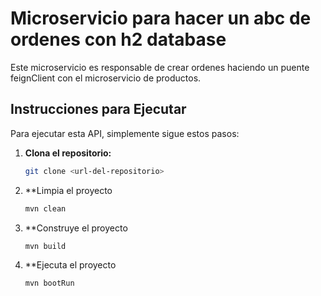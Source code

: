 # Microservicio para hacer un abc de ordenes con h2 database 

Este microservicio es responsable de crear ordenes haciendo un puente feignClient con el microservicio de productos.

## Instrucciones para Ejecutar

Para ejecutar esta API, simplemente sigue estos pasos:

1. **Clona el repositorio:**
   ```bash
   git clone <url-del-repositorio>

2. **Limpia el proyecto
   ```bash
   mvn clean

3. **Construye el proyecto
   ```bash
   mvn build

4. **Ejecuta el proyecto
   ```bash
   mvn bootRun   
   
